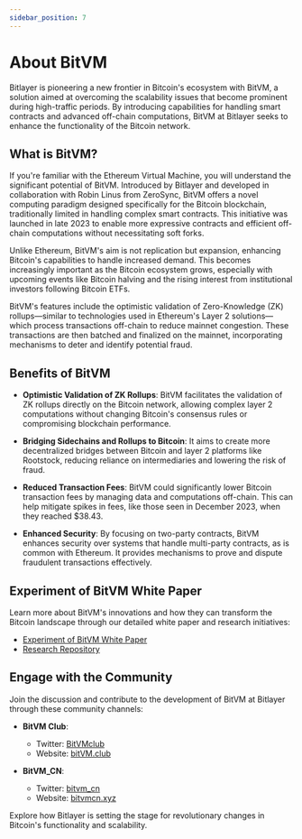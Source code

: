 ```yaml
---
sidebar_position: 7
---
```


# About BitVM

Bitlayer is pioneering a new frontier in Bitcoin's ecosystem with BitVM, a solution aimed at overcoming the scalability issues that become prominent during high-traffic periods. By introducing capabilities for handling smart contracts and advanced off-chain computations, BitVM at Bitlayer seeks to enhance the functionality of the Bitcoin network.

## What is BitVM?

If you're familiar with the Ethereum Virtual Machine, you will understand the significant potential of BitVM. Introduced by Bitlayer and developed in collaboration with Robin Linus from ZeroSync, BitVM offers a novel computing paradigm designed specifically for the Bitcoin blockchain, traditionally limited in handling complex smart contracts. This initiative was launched in late 2023 to enable more expressive contracts and efficient off-chain computations without necessitating soft forks.

Unlike Ethereum, BitVM's aim is not replication but expansion, enhancing Bitcoin's capabilities to handle increased demand. This becomes increasingly important as the Bitcoin ecosystem grows, especially with upcoming events like Bitcoin halving and the rising interest from institutional investors following Bitcoin ETFs.

BitVM's features include the optimistic validation of Zero-Knowledge (ZK) rollups—similar to technologies used in Ethereum's Layer 2 solutions—which process transactions off-chain to reduce mainnet congestion. These transactions are then batched and finalized on the mainnet, incorporating mechanisms to deter and identify potential fraud.

## Benefits of BitVM

- **Optimistic Validation of ZK Rollups**: BitVM facilitates the validation of ZK rollups directly on the Bitcoin network, allowing complex layer 2 computations without changing Bitcoin's consensus rules or compromising blockchain performance.

- **Bridging Sidechains and Rollups to Bitcoin**: It aims to create more decentralized bridges between Bitcoin and layer 2 platforms like Rootstock, reducing reliance on intermediaries and lowering the risk of fraud.

- **Reduced Transaction Fees**: BitVM could significantly lower Bitcoin transaction fees by managing data and computations off-chain. This can help mitigate spikes in fees, like those seen in December 2023, when they reached $38.43.

- **Enhanced Security**: By focusing on two-party contracts, BitVM enhances security over systems that handle multi-party contracts, as is common with Ethereum. It provides mechanisms to prove and dispute fraudulent transactions effectively.

## Experiment of BitVM White Paper

Learn more about BitVM's innovations and how they can transform the Bitcoin landscape through our detailed white paper and research initiatives:

- [Experiment of BitVM White Paper](https://bitlayerlabs.notion.site/Experiment-of-BitVM-White-Paper-ef87e719001e4e2d83765c68f1bb8443)
- [Research Repository](https://github.com/bitlayer-org/BitVM-Research)

## Engage with the Community

Join the discussion and contribute to the development of BitVM at Bitlayer through these community channels:

- **BitVM Club**:
  - Twitter: [BitVMclub](https://twitter.com/Bitvmclub)
  - Website: [bitVM.club](https://www.bitvm.club)
  
- **BitVM_CN**:
  - Twitter: [bitvm_cn](https://twitter.com/bitvm_cn)
  - Website: [bitvmcn.xyz](https://www.bitvmcn.xyz/doc)

Explore how Bitlayer is setting the stage for revolutionary changes in Bitcoin's functionality and scalability.
